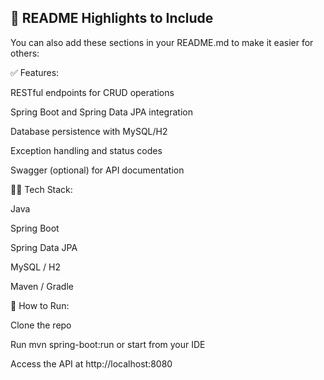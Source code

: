 ## 📁 README Highlights to Include
You can also add these sections in your README.md to make it easier for others:

✅ Features:

RESTful endpoints for CRUD operations

Spring Boot and Spring Data JPA integration

Database persistence with MySQL/H2

Exception handling and status codes

Swagger (optional) for API documentation

🧑‍💻 Tech Stack:

Java

Spring Boot

Spring Data JPA

MySQL / H2

Maven / Gradle

🚀 How to Run:

Clone the repo

Run mvn spring-boot:run or start from your IDE

Access the API at http://localhost:8080

